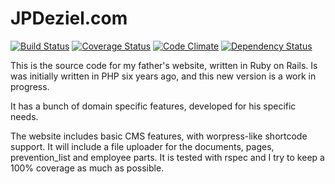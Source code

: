 # JPDeziel.com

[![Build Status](https://travis-ci.org/sophiedeziel/jpdeziel.svg?branch=master)](https://travis-ci.org/sophiedeziel/jpdeziel)
[![Coverage Status](https://coveralls.io/repos/sophiedeziel/jpdeziel/badge.svg)](https://coveralls.io/r/sophiedeziel/jpdeziel)
[![Code Climate](https://codeclimate.com/github/sophiedeziel/jpdeziel/badges/gpa.svg)](https://codeclimate.com/github/sophiedeziel/jpdeziel)
[![Dependency Status](https://gemnasium.com/sophiedeziel/jpdeziel.svg)](https://gemnasium.com/sophiedeziel/jpdeziel)

This is the source code for my father's website, written in Ruby on Rails. Is was initially written in PHP six years ago,
and this new version is a work in progress.

It has a bunch of domain specific features, developed for his specific needs.

The website includes basic CMS features, with worpress-like shortcode support. It will include a file uploader for the
documents, pages, prevention_list and employee parts. It is tested with rspec and I try to keep a 100% coverage as much
as possible.